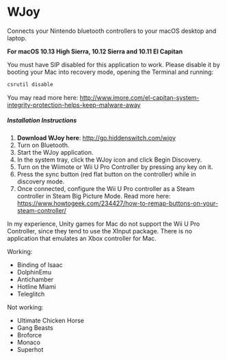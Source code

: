 # WJoy

Connects your Nintendo bluetooth controllers to your macOS desktop and laptop.

**For macOS 10.13 High Sierra, 10.12 Sierra and 10.11 El Capitan**

You must have SIP disabled for this application to work. Please disable it by booting your Mac into recovery mode, opening the Terminal and running:

```sh
csrutil disable
```

You may read more here: http://www.imore.com/el-capitan-system-integrity-protection-helps-keep-malware-away

##### Installation Instructions

 1. **Download WJoy here**: http://go.hiddenswitch.com/wjoy
 2. Turn on Bluetooth.
 3. Start the WJoy application.
 4. In the system tray, click the WJoy icon and click Begin Discovery.
 5. Turn on the Wiimote or Wii U Pro Controller by pressing any key on it.
 6. Press the sync button (red flat button on the controller) while in discovery mode.
 7. Once connected, configure the Wii U Pro controller as a Steam controller in Steam Big Picture Mode. Read more here: https://www.howtogeek.com/234427/how-to-remap-buttons-on-your-steam-controller/
 
In my experience, Unity games for Mac do not support the Wii U Pro Controller, since they tend to use the XInput package. There is no application that emulates an Xbox controller for Mac.

Working:

 - Binding of Isaac
 - DolphinEmu
 - Antichamber
 - Hotline Miami
 - Teleglitch

Not working:

 - Ultimate Chicken Horse
 - Gang Beasts
 - Broforce
 - Monaco
 - Superhot
